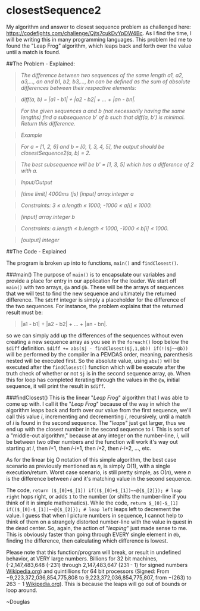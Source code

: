# closestSequence2
My algorithm and answer to closest sequence problem as challenged here: https://codefights.com/challenge/Qjts7cukDvYpDW4Bc. As I find the time, I will be writing this in many programming languages. This problem led me to found the "Leap Frog" algorithm, which leaps back and forth over the value until a match is found.

##The Problem - Explained:

>_The difference between two sequences of the same length a1, a2, a3,..., an and b1, b2, b3,..., bn can be defined as the sum of absolute differences between their respective elements:_

>_diff(a, b) = |a1 - b1| + |a2 - b2| + ... + |an - bn|._

>_For the given sequences a and b (not necessarily having the same lengths) find a subsequence b' of b such that diff(a, b') is minimal. Return this difference._

>_Example_

>_For a = [1, 2, 6] and b = [0, 1, 3, 4, 5], the output should be
closestSequence2(a, b) = 2._

>_The best subsequence will be b' = [1, 3, 5] which has a difference of 2 with a._

>_Input/Output_

>_[time limit] 4000ms (js)
[input] array.integer a_

>_Constraints:
3 ≤ a.length ≤ 1000,
-1000 ≤ a[i] ≤ 1000._

>_[input] array.integer b_

>_Constraints:
a.length ≤ b.length ≤ 1000,
-1000 ≤ b[i] ≤ 1000._

>_[output] integer_

##The Code - Explained

The program is broken up into to functions, `main()` and `findClosest()`.

###main()
The purpose of `main()` is to encapsulate our variables and provide a place for entry in our application for the loader. We start off `main()` with two arrays, `@a` and `@b`. These will be the arrays of sequences that we will test to find the new sequence and ultimately the returned difference. The `$diff` integer is simply a placeholder for the difference of the two sequences. For instance, the problem explains that the returned result must be:

>|a1 - b1| + |a2 - b2| + ... + |an - bn|.

so we can simply add up the differences of the sequences without even creating a new sequence array as you see in the `foreach()` loop below the `$diff` definition. `$diff += abs($j - findClosest($j,1,@b)) if(!($j~~@b))` will be performed by the compiler in a PEMDAS order, meaning, parenthesis nested will be executed first. So the absolute value, using `abs()` will be executed after the `findClosest()` function which will be execute after the truth check of whether or not `$j` is in the second sequence array, `@b`. When this for loop has completed iterating through the values in the `@a`, initial sequence, it will print the result in `$diff`.

###findClosest()
This is the linear "*Leap Frog*" algorithm that I was able to come up with. I call it the "*Leap Frog*" because of the way in which the algorithm leaps back and forth over our value from the first sequence, we'll call this value *i*, incrementing and decrementing *i*, recursively, until a match of *i* is found in the second sequence. The "*leaps*" just get larger, thus we end up with the closest number in the second sequence to *i*. This is sort of a "middle-out algorithm," because at any integer on the number-line, *i*, will be between two other numbers and the function will work it's way out starting at *i*, then *i*+1, then *i*-*i*+1, then *i*+2, then *i*-*i*+2, ..., etc. 

As for the linear big O notation of this simple algorithm, the best case scenario as previously mentioned as *n*, is simply O(1), with a single execution/return. Worst case scenario, is still pretty simple, as O(*n*), were *n* is the difference between *i* and it's matching value in the second sequence.

The code, `return ($_[0]+$_[1]) if(($_[0]+$_[1])~~@{$_[2]}); # leap right` hops right, or adds `1` to the number (or shifts the number-line if you think of it in simple mathematics). While the code, `return $_[0]-$_[1] if(($_[0]-$_[1])~~@{$_[2]}); # leap left` leaps left to decrement the value. I guess that when I picture numbers in sequence, I cannot help to think of them on a strangely distorted number-line with the value in quest in the dead center. So, again, the action of "*leaping*" just made sense to me. This is obviously faster than going through EVERY single element in `@b`, finding the difference, then calculating which difference is lowest.

Please note that this function/program will break, or result in undefined behavior, at VERY large numbers. Billions for 32 bit machines, (-2,147,483,648 (-231) through 2,147,483,647 (231 - 1) for signed numbers [Wikipedia.org](https://en.wikipedia.org/wiki/32-bit)) and quintillions for 64 bit processors (Signed: From −9,223,372,036,854,775,808 to 9,223,372,036,854,775,807, from −(263) to 263 − 1 [Wikipedia.org](https://en.wikipedia.org/wiki/Integer_(computer_science)#Common_integral_data_types)). This is because the leaps will go out of bounds or loop around.

~Douglas
